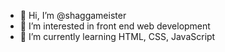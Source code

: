 - 👋 Hi, I’m @shaggameister
- 👀 I’m interested in front end web development
- 🌱 I’m currently learning HTML, CSS, JavaScript

<!---
shaggameister/shaggameister is a ✨ special ✨ repository because its `README.md` (this file) appears on your GitHub profile.
You can click the Preview link to take a look at your changes.
--->
